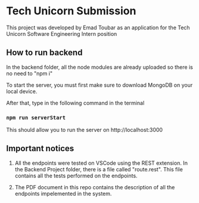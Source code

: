# Tech Unicorn Submission


This project was developed by Emad Toubar as an application for the Tech Unicorn Software Engineering Intern position

## How to run backend

In the backend folder, all the node modules are already uploaded so there is no need to "npm i"

To start the server, you must first make sure to download MongoDB on your local device.

After that, type in the following command in the terminal

### `npm run serverStart`

This should allow you to run the server on http://localhost:3000

## Important notices

1. All the endpoints were tested on VSCode using the REST extension. In the Backend Project folder, there is a file called "route.rest". This file contains all the tests performed on the endpoints.

2. The PDF document in this repo contains the description of all the endpoints impelemented in the system.




